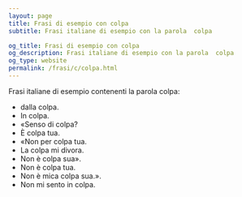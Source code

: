 ```yaml
---
layout: page
title: Frasi di esempio con colpa 
subtitle: Frasi italiane di esempio con la parola  colpa

og_title: Frasi di esempio con colpa 
og_description: Frasi italiane di esempio con la parola  colpa
og_type: website
permalink: /frasi/c/colpa.html
---
```


Frasi italiane di esempio contenenti la parola colpa:


- dalla colpa.
- In colpa.
- «Senso di colpa?
- È colpa tua.
- «Non per colpa tua.
- La colpa mi divora.
- Non è colpa sua».
- Non è colpa tua.
- Non è mica colpa sua.».
- Non mi sento in colpa.
